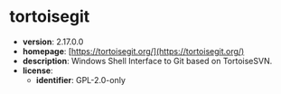 # tortoisegit

- **version**: 2.17.0.0
- **homepage**: [https://tortoisegit.org/](https://tortoisegit.org/)
- **description**: Windows Shell Interface to Git based on TortoiseSVN.
- **license**:
  - **identifier**: GPL-2.0-only

